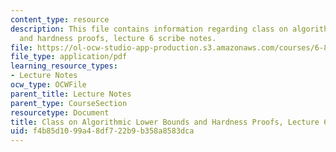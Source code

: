 ```yaml
---
content_type: resource
description: This file contains information regarding class on algorithmic lower bounds
  and hardness proofs, lecture 6 scribe notes.
file: https://ol-ocw-studio-app-production.s3.amazonaws.com/courses/6-890-algorithmic-lower-bounds-fun-with-hardness-proofs-fall-2014/f4b85d1099a48df722b9b358a8583dca_MIT6_890F14_Lec6.pdf
file_type: application/pdf
learning_resource_types:
- Lecture Notes
ocw_type: OCWFile
parent_title: Lecture Notes
parent_type: CourseSection
resourcetype: Document
title: Class on Algorithmic Lower Bounds and Hardness Proofs, Lecture 6 Scribe Notes
uid: f4b85d10-99a4-8df7-22b9-b358a8583dca
---
```

